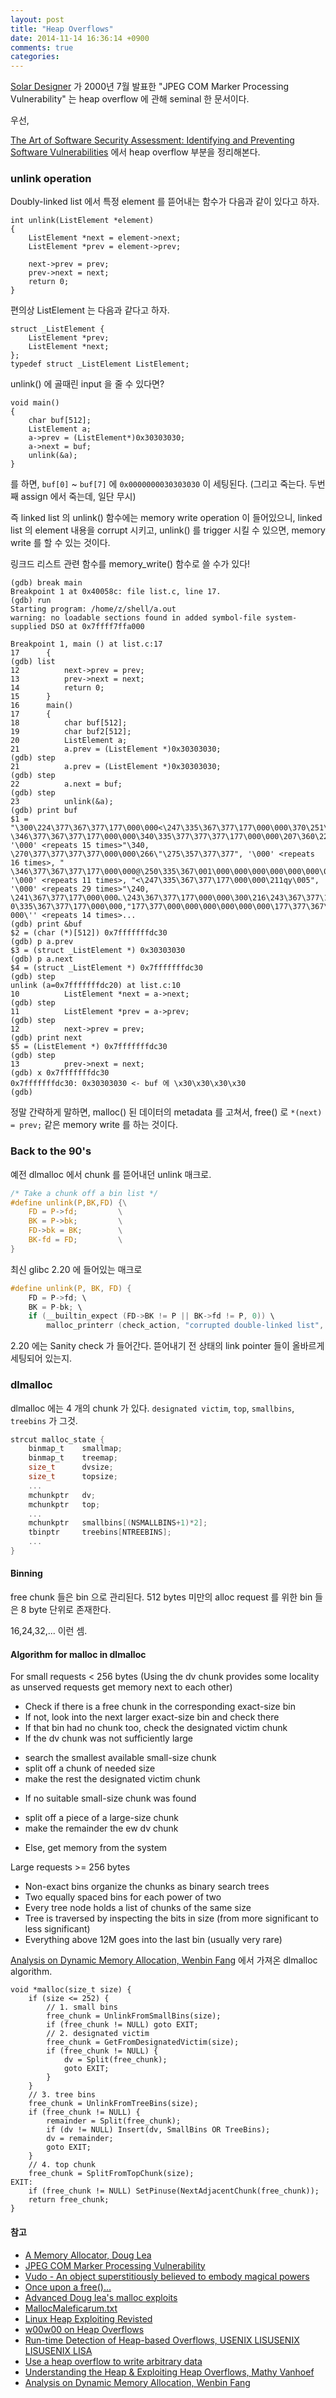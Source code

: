 ```yaml
---
layout: post
title: "Heap Overflows"
date: 2014-11-14 16:36:14 +0900
comments: true
categories: 
---
```


[Solar Designer](http://en.wikipedia.org/wiki/Solar_Designer) 가 2000년 7월 발표한 "JPEG COM Marker Processing Vulnerability" 는 heap overflow 에 관해 seminal 한 문서이다.

우선,

[The Art of Software Security Assessment: Identifying and Preventing Software Vulnerabilities](http://www.amazon.com/Art-Software-Security-Assessment-Vulnerabilities/dp/0321444426/ref=sr_1_1?ie=UTF8&qid=1415936171&sr=8-1&keywords=the+art+of+software+security+assessment) 에서 heap overflow 부분을 정리해본다.

### unlink operation

Doubly-linked list 에서 특정 element 를 뜯어내는 함수가 다음과 같이 있다고 하자.

    int unlink(ListElement *element)
    {
        ListElement *next = element->next;
        ListElement *prev = element->prev;

        next->prev = prev;
        prev->next = next;
        return 0;
    }

편의상 ListElement 는 다음과 같다고 하자.

    struct _ListElement {
        ListElement *prev;
        ListElement *next;
    };
    typedef struct _ListElement ListElement;

unlink() 에 골때린 input 을 줄 수 있다면?

    void main()
    {
        char buf[512];
        ListElement a;
        a->prev = (ListElement*)0x30303030;
        a->next = buf;
        unlink(&a);
    }

를 하면, `buf[0]` ~ `buf[7]` 에 `0x0000000030303030` 이 세팅된다. (그리고 죽는다. 두번째 assign 에서 죽는데, 일단 무시)

즉 linked list 의 unlink() 함수에는 memory write operation 이 들어있으니, linked list 의 element 내용을 corrupt 시키고, unlink() 를 trigger 시킬 수 있으면, memory write 를 할 수 있는 것이다.

링크드 리스트 관련 함수를 memory_write() 함수로 쓸 수가 있다!

    (gdb) break main
    Breakpoint 1 at 0x40058c: file list.c, line 17.
    (gdb) run
    Starting program: /home/z/shell/a.out
    warning: no loadable sections found in added symbol-file system-supplied DSO at 0x7ffff7ffa000

    Breakpoint 1, main () at list.c:17
    17      {
    (gdb) list
    12          next->prev = prev;
    13          prev->next = next;
    14          return 0;
    15      }
    16      main()
    17      {
    18          char buf[512];
    19          char buf2[512];
    20          ListElement a;
    21          a.prev = (ListElement *)0x30303030;
    (gdb) step
    21          a.prev = (ListElement *)0x30303030;
    (gdb) step
    22          a.next = buf;
    (gdb) step
    23          unlink(&a);
    (gdb) print buf
    $1 = "\300\224\377\367\377\177\000\000<\247\335\367\377\177\000\000\370\251\242\367\377\177\000\000\020\244\335\367\377\177\000\000\000\000\000\000\001\000\000\000\202\b\000\000\001\000\000\000@+\335\367\377\177\000\000 \346\377\367\377\177\000\000\340\335\377\377\377\177\000\000\207\360\226|\000\000\000\000\330\234\377\367\377\177\000\000\260\336\377\377\377\177\000\000\330\331\377\367\377\177\000\000#E\336\367\377\177\000\000\000\000\000\000\000\000\000\000\330\234\377\367\377\177\000\000\001\000\000\000\377\177\000\000\000\000\000\000\000\000\000\000\001\000\000\000\377\377\377\377\330\331\377\367\377\177\000\000\000\000\000\000\000\000\000\000H\003@", '\000' <repeats 15 times>"\340, \270\377\377\377\377\000\000\266\"\275\357\377\377", '\000' <repeats 16 times>, " \346\377\367\377\177\000\000@\250\335\367\001\000\000\000\000\000\000\000\001", '\000' <repeats 11 times>, "<\247\335\367\377\177\000\000\211qy\005", '\000' <repeats 29 times>"\240, \241\367\377\177\000\000؎\243\367\377\177\000\000\300\216\243\367\377\177\000\000 0\335\367\377\177\000\000ب\242\367\377\177\000\000\300\224\377\367\377\177\000\000\000\000\000\000\377\177", '\000' <repeats 14 times>...
    (gdb) print &buf
    $2 = (char (*)[512]) 0x7fffffffdc30
    (gdb) p a.prev
    $3 = (struct _ListElement *) 0x30303030
    (gdb) p a.next
    $4 = (struct _ListElement *) 0x7fffffffdc30
    (gdb) step
    unlink (a=0x7fffffffdc20) at list.c:10
    10          ListElement *next = a->next;
    (gdb) step
    11          ListElement *prev = a->prev;
    (gdb) step
    12          next->prev = prev;
    (gdb) print next
    $5 = (ListElement *) 0x7fffffffdc30
    (gdb) step
    13          prev->next = next;
    (gdb) x 0x7fffffffdc30 
    0x7fffffffdc30: 0x30303030 <- buf 에 \x30\x30\x30\x30
    (gdb)

정말 간략하게 말하면, malloc() 된 데이터의 metadata 를 고쳐서, free() 로 `*(next) = prev;` 같은 memory write 를 하는 것이다.

### Back to the 90's

예전 dlmalloc 에서 chunk 를 뜯어내던 unlink 매크로. 

``` c
/* Take a chunk off a bin list */
#define unlink(P,BK,FD) {\
    FD = P->fd;         \
    BK = P->bk;         \
    FD->bk = BK;        \
    BK-fd = FD;         \
}
``` 


최신 glibc 2.20 에 들어있는 매크로

``` c
#define unlink(P, BK, FD) {
    FD = P->fd; \
    BK = P-bk; \
    if (__builtin_expect (FD->BK != P || BK->fd != P, 0)) \
        malloc_printerr (check_action, "corrupted double-linked list", P); \
```

2.20 에는 Sanity check 가 들어간다. 뜯어내기 전 상태의 link pointer 들이 올바르게 세팅되어 있는지.

### dlmalloc

dlmalloc 에는 4 개의 chunk 가 있다. `designated victim`, `top`, `smallbins`, `treebins` 가 그것.

``` c
strcut malloc_state {
    binmap_t    smallmap;
    binmap_t    treemap;
    size_t      dvsize;
    size_t      topsize;
    ...
    mchunkptr   dv;
    mchunkptr   top;
    ...
    mchunkptr   smallbins[(NSMALLBINS+1)*2];
    tbinptr     treebins[NTREEBINS];
    ...
}
```

#### Binning

free chunk 들은 bin 으로 관리된다.
512 bytes 미만의 alloc request 를 위한 bin 들은 8 byte 단위로 존재한다.

16,24,32,... 이런 셈.

#### Algorithm for malloc in dlmalloc

For small requests < 256 bytes
(Using the dv chunk provides some locality as unserved requests get memory next to each other)

* Check if there is a free chunk in the corresponding exact-size bin
* If not, look into the next larger exact-size bin and check there
* If that bin had no chunk too, check the designated victim chunk
* If the dv chunk was not sufficiently large
- search the smallest available small-size chunk
- split off a chunk of needed size
- make the rest the designated victim chunk
* If no suitable small-size chunk was found
- split off a piece of a large-size chunk
- make the remainder the ew dv chunk
* Else, get memory from the system

Large requests >= 256 bytes

* Non-exact bins organize the chunks as binary search trees
* Two equally spaced bins for each power of two
* Every tree node holds a list of chunks of the same size
* Tree is traversed by inspecting the bits in size (from more significant to less significant)
* Everything above 12M goes into the last bin (usually very rare)

[Analysis on Dynamic Memory Allocation, Wenbin Fang](http://wenbin.org/doc/writing/malloc.pdf) 에서 가져온 dlmalloc algorithm.

```
void *malloc(size_t size) {
    if (size <= 252) {
        // 1. small bins
        free_chunk = UnlinkFromSmallBins(size);
        if (free_chunk != NULL) goto EXIT;
        // 2. designated victim
        free_chunk = GetFromDesignatedVictim(size);
        if (free_chunk != NULL) {
            dv = Split(free_chunk);
            goto EXIT;
        }
    }
    // 3. tree bins
    free_chunk = UnlinkFromTreeBins(size);
    if (free_chunk != NULL) {
        remainder = Split(free_chunk);
        if (dv != NULL) Insert(dv, SmallBins OR TreeBins);
        dv = remainder;
        goto EXIT;
    }
    // 4. top chunk
    free_chunk = SplitFromTopChunk(size);
EXIT:
    if (free_chunk != NULL) SetPinuse(NextAdjacentChunk(free_chunk));
    return free_chunk;
}
```

#### 참고

* [A Memory Allocator, Doug Lea](http://g.oswego.edu/dl/html/malloc.html) 
* [JPEG COM Marker Processing Vulnerability](http://www.openwall.com/articles/JPEG-COM-Marker-Vulnerability)
* [Vudo - An object superstitiously believed to embody magical powers](http://www.phrack.org/issues.html?issue=57&id=8#article)
* [Once upon a free()...](http://www.phrack.org/issues.html?issue=57&id=9#article)
* [Advanced Doug lea's malloc exploits](http://www.phrack.org/issues.html?issue=61&id=6#article)
* [MallocMaleficarum.txt](http://www.packetstormsecurity.org/papers/attack/MallocMaleficarum.txt)
* [Linux Heap Exploiting Revisted](https://prezi.com/wcnbbokuousb/linux-heap-exploiting-revisited-en/)
* [w00w00 on Heap Overflows](http://www.cgsecurity.org/exploit/heaptut.txt)
* [Run-time Detection of Heap-based Overflows, USENIX LISUSENIX LISUSENIX LISA](https://www.usenix.org/legacy/event/lisa03/tech/full_papers/robertson/robertson_html/)
* [Use a heap overflow to write arbitrary data](http://stackoverflow.com/questions/9646608/use-a-heap-overflow-to-write-arbitrary-data)
* [Understanding the Heap & Exploiting Heap Overflows, Mathy Vanhoef](http://www.mathyvanhoef.com/2013/02/understanding-heap-exploiting-heap.html)
* [Analysis on Dynamic Memory Allocation, Wenbin Fang](http://wenbin.org/doc/writings/malloc.pdf)
